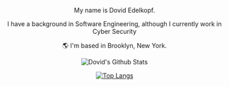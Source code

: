 <div align="center">

 My name is Dovid Edelkopf. 
 
 I have a background in Software Engineering, although I currently work in Cyber Security
 
 🌎 I'm based in Brooklyn, New York.


 ![Dovid's Github Stats](https://github-readme-stats.vercel.app/api?username=dovid11564&count_private=true&show_icons=true&theme=tokyonight)
 
<!-- [![GitHub Streak](https://github-readme-streak-stats.herokuapp.com/?user=dovid11564&theme=dark&background=#00FFFFFF)](https://git.io/streak-stats) -->

[![Top Langs](https://github-readme-stats.vercel.app/api/top-langs/?username=dovid11564&layout=compact&theme=vision-friendly-dark&count_private=true)](https://github.com/anuraghazra/github-readme-stats)
</div>
